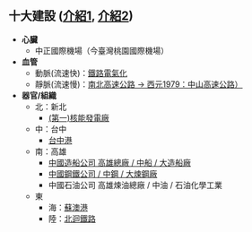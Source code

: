 ## 十大建設 ([介紹1](https://www.nani.com.tw/nani/jlearn/soci/extra/b/b2_1.htm), [介紹2](http://exe.hssh.tp.edu.tw/1021/s9/s912/7-1.htm))
- **心臟**
  - 中正國際機場（今臺灣桃園國際機場）
- **血管**
  - 動脈(流速快)：[鐵路電氣化](https://zh.wikipedia.org/wiki/%E5%8D%81%E5%A4%A7%E5%BB%BA%E8%A8%AD#%E9%90%B5%E8%B7%AF%E9%9B%BB%E6%B0%A3%E5%8C%96)
  - 靜脈(流速慢)：[南北高速公路 → 西元1979：中山高速公路）](https://zh.wikipedia.org/wiki/%E4%B8%AD%E5%B1%B1%E9%AB%98%E9%80%9F%E5%85%AC%E8%B7%AF)
- **器官/組織**
  - 北：新北
    - [(第一)核能發電廠](https://goo.gl/maps/aDQV6TmMBfaefi7J9)
  - 中：台中
    - [台中港](https://zh.wikipedia.org/zh-tw/%E8%87%BA%E4%B8%AD%E6%B8%AF)
  - 南：高雄
    - [中國造船公司 高雄總廠 / 中船 / 大造船廠](https://zh.wikipedia.org/wiki/%E5%8F%B0%E7%81%A3%E5%9C%8B%E9%9A%9B%E9%80%A0%E8%88%B9)
    - [中國鋼鐵公司 / 中鋼 / 大煉鋼廠](https://zh.wikipedia.org/wiki/%E4%B8%AD%E5%9C%8B%E9%8B%BC%E9%90%B5)
    - 中國石油公司 高雄煉油總廠 / 中油 / 石油化學工業
  - 東
    - 海：[蘇澳港](https://goo.gl/maps/T3zd5qRXmk3wvv7H6)
    - 陸：[北迴鐵路](https://zh.wikipedia.org/wiki/%E5%8C%97%E8%BF%B4%E7%B7%9A)
